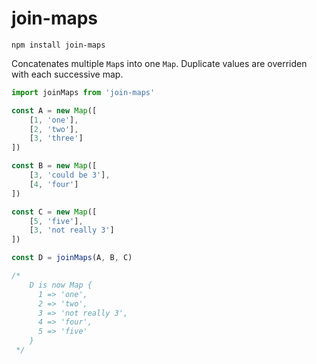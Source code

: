 join-maps
===

`npm install join-maps`

Concatenates multiple `Map`s into one `Map`.
Duplicate values are overriden with each successive map.

```js
import joinMaps from 'join-maps'

const A = new Map([
    [1, 'one'],
    [2, 'two'],
    [3, 'three']
])

const B = new Map([
    [3, 'could be 3'],
    [4, 'four']
])

const C = new Map([
    [5, 'five'],
    [3, 'not really 3']
])

const D = joinMaps(A, B, C)

/*
    D is now Map {
      1 => 'one',
      2 => 'two',
      3 => 'not really 3',
      4 => 'four',
      5 => 'five'
    }
 */

```
